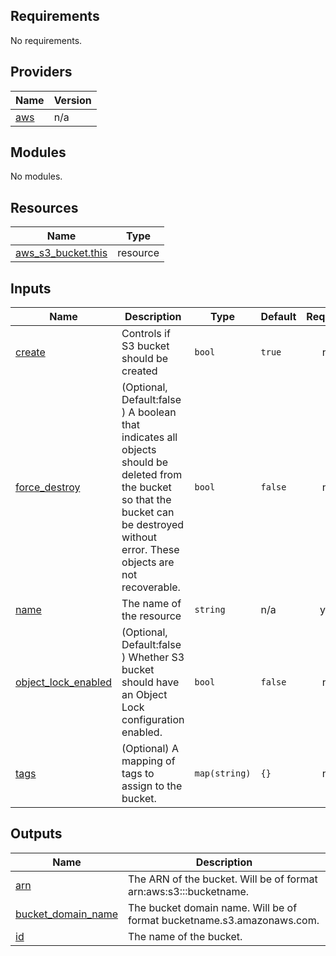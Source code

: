 <!-- BEGIN_TF_DOCS -->
## Requirements

No requirements.

## Providers

| Name | Version |
|------|---------|
| <a name="provider_aws"></a> [aws](#provider\_aws) | n/a |

## Modules

No modules.

## Resources

| Name | Type |
|------|------|
| [aws_s3_bucket.this](https://registry.terraform.io/providers/hashicorp/aws/latest/docs/resources/s3_bucket) | resource |

## Inputs

| Name | Description | Type | Default | Required |
|------|-------------|------|---------|:--------:|
| <a name="input_create"></a> [create](#input\_create) | Controls if S3 bucket should be created | `bool` | `true` | no |
| <a name="input_force_destroy"></a> [force\_destroy](#input\_force\_destroy) | (Optional, Default:false ) A boolean that indicates all objects should be deleted from the bucket so that the bucket can be destroyed without error. These objects are not recoverable. | `bool` | `false` | no |
| <a name="input_name"></a> [name](#input\_name) | The name of the resource | `string` | n/a | yes |
| <a name="input_object_lock_enabled"></a> [object\_lock\_enabled](#input\_object\_lock\_enabled) | (Optional, Default:false ) Whether S3 bucket should have an Object Lock configuration enabled. | `bool` | `false` | no |
| <a name="input_tags"></a> [tags](#input\_tags) | (Optional) A mapping of tags to assign to the bucket. | `map(string)` | `{}` | no |

## Outputs

| Name | Description |
|------|-------------|
| <a name="output_arn"></a> [arn](#output\_arn) | The ARN of the bucket. Will be of format arn:aws:s3:::bucketname. |
| <a name="output_bucket_domain_name"></a> [bucket\_domain\_name](#output\_bucket\_domain\_name) | The bucket domain name. Will be of format bucketname.s3.amazonaws.com. |
| <a name="output_id"></a> [id](#output\_id) | The name of the bucket. |
<!-- END_TF_DOCS -->